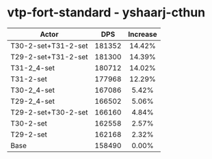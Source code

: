 # vtp-fort-standard - yshaarj-cthun
| Actor | DPS | Increase |
|---|:---:|:---:|
|T30-2-set+T31-2-set|181352|14.42%|
|T29-2-set+T31-2-set|181300|14.39%|
|T31-2_4-set|180712|14.02%|
|T31-2-set|177968|12.29%|
|T30-2_4-set|167086|5.42%|
|T29-2_4-set|166502|5.06%|
|T29-2-set+T30-2-set|166160|4.84%|
|T30-2-set|162558|2.57%|
|T29-2-set|162168|2.32%|
|Base|158490|0.00%|
